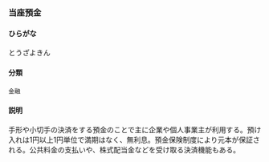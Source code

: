 <div style="display:none;">

## [あ行](securities-terms?id=あ行)
## [か行](securities-terms?id=か行)
## [さ行](securities-terms?id=さ行)
## [た行](securities-terms?id=た行)

</div>

### 当座預金

#### ひらがな

とうざよきん

#### 分類

`金融`

#### 説明

手形や小切手の決済をする預金のことで主に企業や個人事業主が利用する。預け入れは1円以上1円単位で満期はなく、無利息。預金保険制度により元本が保証される。公共料金の支払いや、株式配当金などを受け取る決済機能もある。

<div style="display:none;">

## [な行](securities-terms?id=な行)
## [は行](securities-terms?id=は行)
## [ま行](securities-terms?id=ま行)
## [や行](securities-terms?id=や行)
## [ら行](securities-terms?id=ら行)
## [わ行](securities-terms?id=わ行)
## [英数字・記号](securities-terms?id=英数字・記号)

</div>


